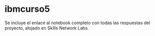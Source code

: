 # ibmcurso5
Se incluye el enlace al notebook completo con todas las respuestas del proyecto, alojado en Skills Network Labs.
